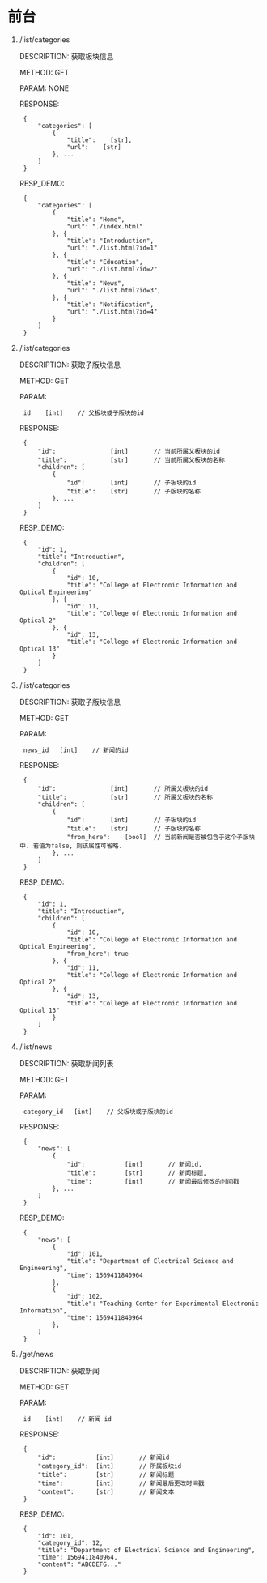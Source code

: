 # 前台

1. /list/categories
	
	DESCRIPTION: 获取板块信息
	
	METHOD: GET
	
	PARAM: NONE
	
	RESPONSE: 
	
		{
			"categories": [
				{
					"title":	[str],
					"url":	  [str]
				}, ...
			]
		}
		
	RESP_DEMO:
	
		{
			"categories": [
				{
					"title": "Home",
					"url": "./index.html"
				}, {
					"title": "Introduction",
					"url": "./list.html?id=1"
				}, {
					"title": "Education",
					"url": "./list.html?id=2"
				}, {
					"title": "News",
					"url": "./list.html?id=3",
				}, {
					"title": "Notification",
					"url": "./list.html?id=4"
				}
			]
		}

2. /list/categories
	
	DESCRIPTION: 获取子版块信息
	
	METHOD: GET
	
	PARAM:
	
		id	  [int]	   // 父板块或子版块的id
	
	RESPONSE: 
	
		{
			"id":				[int]		// 当前所属父板块的id
			"title":			[str]		// 当前所属父板块的名称
			"children": [
				{
					"id":		[int]		// 子板块的id
					"title":	[str]		// 子版块的名称
				}, ...
			]
		}
		
	RESP_DEMO:
	
		{
			"id": 1,
			"title": "Introduction",
			"children": [
				{
					"id": 10,
					"title": "College of Electronic Information and Optical Engineering"
				}, {
					"id": 11,
					"title": "College of Electronic Information and Optical 2"
				}, {
					"id": 13,
					"title": "College of Electronic Information and Optical 13"
				}
			]
		}
		
3. /list/categories
	
	DESCRIPTION: 获取子版块信息
	
	METHOD: GET
	
	PARAM:
	
		news_id	  [int]	   // 新闻的id
	
	RESPONSE: 
	
		{
			"id":				[int]		// 所属父板块的id
			"title":			[str]		// 所属父板块的名称
			"children": [
				{
					"id":		[int]		// 子板块的id
					"title":	[str]		// 子版块的名称
					"from_here":	[bool]  // 当前新闻是否被包含于这个子版块中. 若值为false, 则该属性可省略.
				}, ...
			]
		}
		
	RESP_DEMO:
	
		{
			"id": 1,
			"title": "Introduction",
			"children": [
				{
					"id": 10,
					"title": "College of Electronic Information and Optical Engineering",
					"from_here": true
				}, {
					"id": 11,
					"title": "College of Electronic Information and Optical 2"
				}, {
					"id": 13,
					"title": "College of Electronic Information and Optical 13"
				}
			]
		}
		
4. /list/news

	DESCRIPTION: 获取新闻列表
	
	METHOD: GET
	
	PARAM:
	
		category_id	  [int]	   // 父板块或子版块的id
	
	RESPONSE: 
	
		{
			"news": [
				{
					"id":			[int]		// 新闻id,
					"title":        [str]		// 新闻标题,
					"time":			[int]		// 新闻最后修改的时间戳
				}, ...
			]
		}
		
	RESP_DEMO:
	
		{
			"news": [
				{
					"id": 101,
					"title": "Department of Electrical Science and Engineering",
					"time": 1569411840964
				},
				{
					"id": 102,
					"title": "Teaching Center for Experimental Electronic Information",
					"time": 1569411840964
				},
			]
		}

5. /get/news

	DESCRIPTION: 获取新闻
	
	METHOD: GET
	
	PARAM:
	
		id	  [int]	   // 新闻 id
	
	RESPONSE: 
	
		{
			"id":			[int]		// 新闻id
			"category_id":	[int]		// 所属板块id
			"title":		[str]		// 新闻标题
			"time":			[int]		// 新闻最后更改时间戳
			"content":		[str]		// 新闻文本
		}
		
	RESP_DEMO:
	
		{
			"id": 101,
			"category_id": 12,
			"title": "Department of Electrical Science and Engineering",
			"time": 1569411840964,
			"content": "ABCDEFG..."
		}

